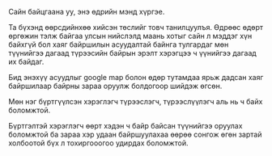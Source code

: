 Сайн байцгаана уу, энэ өдрийн мэнд хүргэе.

Та бүхэнд өөрсдийнхөө хийсэн төслийг товч танилцуулъя.
Өдрөөс өдөрт өргөжин тэлж байгаа улсын нийслэлд маань хотыг сайн л мэддэг хүн байхгүй бол хаяг байршилын асуудалтай байнга тулгардаг мөн түүнийгээ дагаад түрээсийн байрын эрэлт хэрэгцээ ч үүнийгээ дагаад их байдаг.

Бид энэхүү асуудлыг google map болон өдөр тутамдаа ярьж дадсан хаяг байршилаар байрны зараа оруулж болдогоор шийдэж өгсөн.

Мөн нэг бүртгүүлсэн хэрэглэгч түрээслэгч, түрээслүүлэгч аль нь ч байх боломжтой.

Бүртгэлтэй хэрэглэгч өөрт хэдэн ч байр байсан түүнийгээ оруулах боломжтой ба зараа хэр удаан байршуулахаа өөрөө сонгож өгөн зартай холбоотой бүх л тохиргооогоо удирдах боломжтой.
